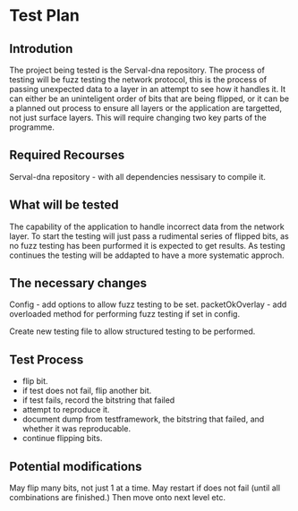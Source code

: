 Test Plan
=========

Introdution
-----------
The project being tested is the Serval-dna repository.
The process of testing will be fuzz testing the network protocol,
this is the process of passing unexpected data to a layer in an attempt to see how it handles it.
It can either be an uninteligent order of bits that are being flipped,
or it can be a planned out process to ensure all layers or the application are targetted, not just surface layers.
This will require changing two key parts of the programme.

Required Recourses
------------------
Serval-dna repository - with all dependencies nessisary to compile it.

What will be tested
-------------------
The capability of the application to handle incorrect data from the network layer.
To start the testing will just pass a rudimental series of flipped bits, 
as no fuzz testing has been purformed it is expected to get results.
As testing continues the testing will be addapted to have a more systematic approch.

The necessary changes
---------------------
Config - add options to allow fuzz testing to be set.
packetOkOverlay - add overloaded method for performing fuzz testing if set in config.

Create new testing file to allow structured testing to be performed.

Test Process
------------
- flip bit.
- if test does not fail, flip another bit.
- if test fails, record the bitstring that failed
- attempt to reproduce it.
- document dump from testframework, the bitstring that failed, and whether it was reproducable.
- continue flipping bits.

Potential modifications
-----------------------
May flip many bits, not just 1 at a time.
May restart if does not fail (until all combinations are finished.)
  Then move onto next level etc.
